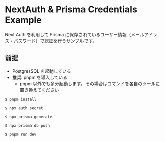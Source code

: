 # NextAuth & Prisma Credentials Example

Next Auth を利用して Prisma に保存されているユーザー情報（メールアドレス・パスワード）で認証を行うサンプルです。

## 前提

- PostgresSQL を起動している
- 推奨: pnpm を導入している
  - pnpm 以外でも多分起動します。その場合はコマンドを各自のツールに置き換えてください

```
$ pnpm install

$ npx auth secret

$ npx prisma generate

$ npx prisma db push

$ pnpm run dev
```

